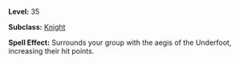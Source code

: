 <!-- TITLE: Spell: Brells Steadfast Aegis -->

**Level:** 35

**Subclass:** [Knight](knight)

**Spell Effect:** Surrounds your group with the aegis of the Underfoot, increasing their hit points.